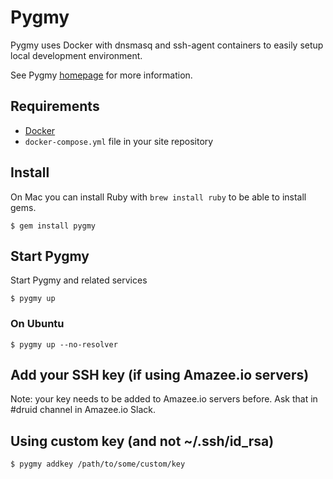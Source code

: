 # Pygmy

Pygmy uses Docker with dnsmasq and ssh-agent containers to easily setup local development environment.

See Pygmy [homepage](https://pygmy.readthedocs.io) for more information.

## Requirements

- [Docker](docker.md)
- `docker-compose.yml` file in your site repository

## Install 

On Mac you can install Ruby with `brew install ruby` to be able to install gems.

```
$ gem install pygmy
```

## Start Pygmy

Start Pygmy and related services

```
$ pygmy up
```

### On Ubuntu

```
$ pygmy up --no-resolver
```

## Add your SSH key (if using Amazee.io servers)

Note: your key needs to be added to Amazee.io servers before. Ask that in #druid channel in Amazee.io Slack.

## Using custom key (and not ~/.ssh/id_rsa)

```
$ pygmy addkey /path/to/some/custom/key
```
